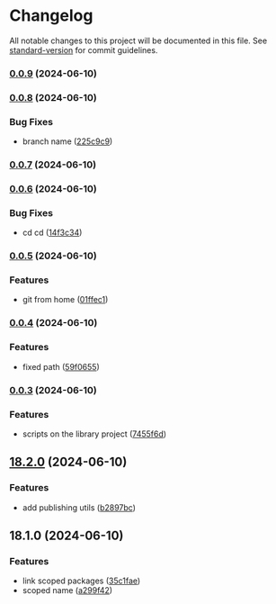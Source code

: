 # Changelog

All notable changes to this project will be documented in this file. See [standard-version](https://github.com/conventional-changelog/standard-version) for commit guidelines.

### [0.0.9](https://github.com/AlbertoBasalo/ws-ui/compare/v0.0.8...v0.0.9) (2024-06-10)

### [0.0.8](https://github.com/AlbertoBasalo/ws-ui/compare/v0.0.7...v0.0.8) (2024-06-10)


### Bug Fixes

* branch name ([225c9c9](https://github.com/AlbertoBasalo/ws-ui/commit/225c9c955837f2c007ddb13fac894b7f59d76846))

### [0.0.7](https://github.com/AlbertoBasalo/ws-ui/compare/v0.0.6...v0.0.7) (2024-06-10)

### [0.0.6](https://github.com/AlbertoBasalo/ws-ui/compare/v0.0.5...v0.0.6) (2024-06-10)


### Bug Fixes

* cd cd ([14f3c34](https://github.com/AlbertoBasalo/ws-ui/commit/14f3c34681390d5a11d8badfe574665cb9ba44a7))

### [0.0.5](https://github.com/AlbertoBasalo/ws-ui/compare/v0.0.4...v0.0.5) (2024-06-10)


### Features

* git from home ([01ffec1](https://github.com/AlbertoBasalo/ws-ui/commit/01ffec18a9c5abda365b8198aac3626a345f81b9))

### [0.0.4](https://github.com/AlbertoBasalo/ws-ui/compare/v0.0.3...v0.0.4) (2024-06-10)


### Features

* fixed path ([59f0655](https://github.com/AlbertoBasalo/ws-ui/commit/59f0655ba978574e14afe5cdc3c5915844dffcae))

### [0.0.3](https://github.com/AlbertoBasalo/ws-ui/compare/v18.2.0...v0.0.3) (2024-06-10)


### Features

* scripts on the library project ([7455f6d](https://github.com/AlbertoBasalo/ws-ui/commit/7455f6d3574d4050228306ee0270f27c1567d2dc))

## [18.2.0](https://github.com/AlbertoBasalo/ws-ui/compare/v18.1.0...v18.2.0) (2024-06-10)


### Features

* add publishing utils ([b2897bc](https://github.com/AlbertoBasalo/ws-ui/commit/b2897bc80094c6d8f15257b68160240d1d35caa0))

## 18.1.0 (2024-06-10)


### Features

* link scoped packages ([35c1fae](https://github.com/AlbertoBasalo/ws-ui/commit/35c1faed998661c20c3136caaa59dc52dd5e59fb))
* scoped name ([a299f42](https://github.com/AlbertoBasalo/ws-ui/commit/a299f42b5f4d323cc856379ad7b6f588df0d743e))
